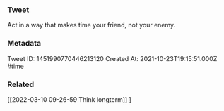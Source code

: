 ### Tweet
Act in a way that makes time your friend, not your enemy.

### Metadata
Tweet ID: 1451990770446213120
Created At: 2021-10-23T19:15:51.000Z
#time 

### Related
[[2022-03-10 09-26-59 Think longterm]]
]

